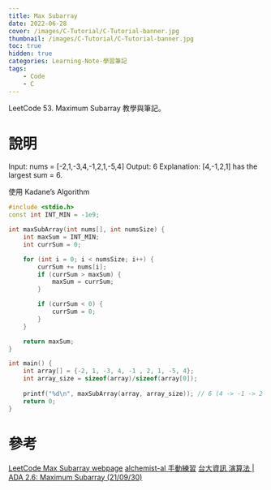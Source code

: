 ```yaml
---
title: Max Subarray
date: 2022-06-28
cover: /images/C-Tutorial/C-Tutorial-banner.jpg
thumbnail: /images/C-Tutorial/C-Tutorial-banner.jpg
toc: true
hidden: true
categories: Learning-Note-學習筆記
tags:
    - Code
    - C
---
```


LeetCode 53. Maximum Subarray 教學與筆記。

<!-- more -->

# 說明
Input: nums = [-2,1,-3,4,-1,2,1,-5,4]
Output: 6
Explanation: [4,-1,2,1] has the largest sum = 6.

使用 Kadane’s Algorithm

```cpp
#include <stdio.h>
const int INT_MIN = -1e9;

int maxSubArray(int nums[], int numsSize) {
	int maxSum = INT_MIN;
	int currSum = 0;

	for (int i = 0; i < numsSize; i++) {
		currSum += nums[i];
		if (currSum > maxSum) {
			maxSum = currSum;
		}

		if (currSum < 0) {
			currSum = 0;
		}
	}

	return maxSum;
}

int main() {
	int array[] = {-2, 1, -3, 4, -1 , 2, 1, -5, 4};
	int array_size = sizeof(array)/sizeof(array[0]);
	
	printf("%d\n", maxSubArray(array, array_size)); // 6 (4 -> -1 -> 2 -> 1)
	return 0;
}
```

# 參考
[LeetCode Max Subarray webpage](https://leetcode.com/problems/maximum-subarray)
[alchemist-al 手動練習](https://alchemist-al.com/algorithms/maximum-subarray-problem)
[台大資訊 演算法 | ADA 2.6: Maximum Subarray (21/09/30)](https://www.youtube.com/watch?v=_evw8n7rGbU)